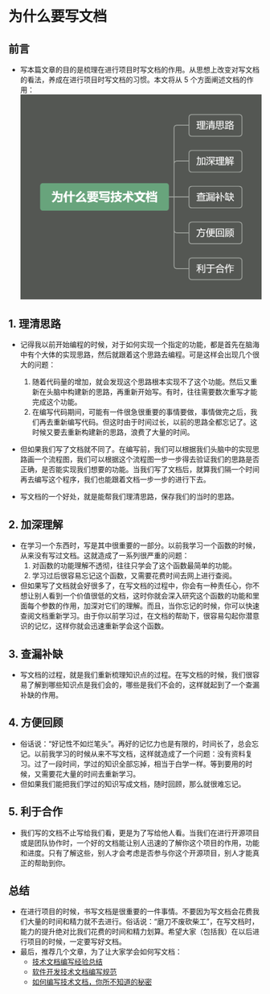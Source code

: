 <!--
 * @描述: 
 * @版本: V1_0_0
 * @作者: LiWanglin
 * @创建时间: 2019.12.30
 * @最后编辑人: LiWanglin
 * @最后编辑时间: 2019.12.30
 -->

# 为什么要写文档

## 前言

- 写本篇文章的目的是梳理在进行项目时写文档的作用。从思想上改变对写文档的看法，养成在进行项目时写文档的习惯。本文将从 5 个方面阐述文档的作用：
![frame](https://raw.githubusercontent.com/WanglinLi595/Save_Markdown_Picture/master/%E4%B8%BA%E4%BB%80%E4%B9%88%E8%A6%81%E5%86%99%E6%96%87%E6%A1%A3/frame.png)

## 1. 理清思路

- 记得我以前开始编程的时候，对于如何实现一个指定的功能，都是首先在脑海中有个大体的实现思路，然后就跟着这个思路去编程。可是这样会出现几个很大的问题：

  1. 随着代码量的增加，就会发现这个思路根本实现不了这个功能。然后又重新在头脑中构建新的思路，再重新开始写。有时，往往需要数次重写才能完成这个功能。
  2. 在编写代码期间，可能有一件很急很重要的事情要做，事情做完之后，我们再去重新编写代码。但这时由于时间过长，以前的思路全都忘记了。这时候又要去重新构建新的思路，浪费了大量的时间。
- 但如果我们写了文档就不同了。在编写前，我们可以根据我们头脑中的实现思路画一个流程图，我们可以根据这个流程图一步一步得去验证我们的思路是否正确，是否能实现我们想要的功能。当我们写了文档后，就算我们隔一个时间再去编写这个程序，我们也能跟着文档一步一步的进行下去。
- 写文档的一个好处，就是能帮我们理清思路，保存我们的当时的思路。

## 2. 加深理解

- 在学习一个东西时，写是其中很重要的一部分。以前我学习一个函数的时候，从来没有写过文档。这就造成了一系列很严重的问题：
  1. 对函数的功能理解不透彻，往往只学会了这个函数最简单的功能。
  2. 学习过后很容易忘记这个函数，又需要花费时间去网上进行查阅。
- 但如果写了文档就会好很多了，在写文档的过程中，你会有一种责任心，你不想让别人看到一个价值很低的文档，这时你就会深入研究这个函数的功能和里面每个参数的作用，加深对它们的理解。而且，当你忘记的时候，你可以快速查阅文档重新学习。由于你以前学习过，在文档的帮助下，很容易勾起你潜意识的记忆，这样你就会迅速重新学会这个函数。

## 3. 查漏补缺

- 写文档的过程，就是我们重新梳理知识点的过程。在写文档的时候，我们很容易了解到哪些知识点是我们会的，哪些是我们不会的，这样就起到了一个查漏补缺的作用。

## 4. 方便回顾

- 俗话说：“好记性不如烂笔头”。再好的记忆力也是有限的，时间长了，总会忘记。以前我学习的时候从来不写文档，这样就造成了一个问题：没有资料复习。过了一段时间，学过的知识全部忘掉，相当于白学一样。等到要用的时候，又需要花大量的时间去重新学习。
- 但如果我们能把我们学过的知识写成文档，随时回顾，那么就很难忘记。

## 5. 利于合作

- 我们写的文档不止写给我们看，更是为了写给他人看。当我们在进行开源项目或是团队协作时，一个好的文档能让别人迅速的了解你这个项目的作用，功能和进度。只有了解这些，别人才会考虑是否参与你这个开源项目，别人才能真正的帮助到你。
  
## 总结

- 在进行项目的时候，书写文档是很重要的一件事情。不要因为写文档会花费我们大量的时间和精力就不去进行。俗话说：“磨刀不废砍柴工”，在写文档时，能力的提升绝对比我们花费的时间和精力划算。希望大家（包括我）在以后进行项目的时候，一定要写好文档。
- 最后，推荐几个文章，为了让大家学会如何写文档：
  - [技术文档编写经验总结](https://blog.csdn.net/pharos/article/details/89390516)
  - [软件开发技术文档编写规范](https://blog.csdn.net/ciai2984/article/details/78928269)
  - [如何编写技术文档，你所不知道的秘密](https://www.jianshu.com/p/b49ae8815ba0)
